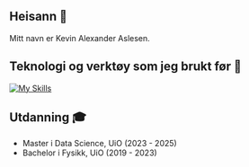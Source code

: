 ## Heisann :wave:

Mitt navn er Kevin Alexander Aslesen.

## Teknologi og verktøy som jeg brukt før :seedling:
[![My Skills](https://skillicons.dev/icons?i=py,java,r,sklearn,mysql,latex,pytorch,matlab,css,html,js&theme=light)](https://skillicons.dev)

## Utdanning :mortar_board:
* Master i Data Science, UiO (2023 - 2025) 
* Bachelor i Fysikk, UiO  (2019 - 2023)




